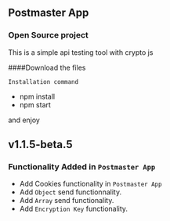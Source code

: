 ## Postmaster App

### Open Source project 
This is a simple api testing tool with crypto js

####Download the files

`Installation command`
* npm install
* npm start

and enjoy

## v1.1.5-beta.5
### Functionality Added in `Postmaster App`
* Add Cookies functionality in `Postmaster App`
* Add `Object` send functionnality.
* Add `Array` send functionality.
* Add `Encryption Key` functionality.
